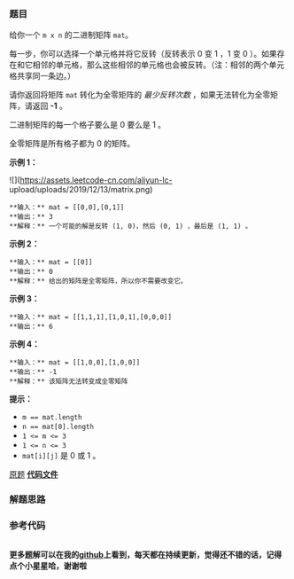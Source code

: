 ### 题目
给你一个 `m x n` 的二进制矩阵 `mat`。

每一步，你可以选择一个单元格并将它反转（反转表示 0 变 1 ，1 变 0
）。如果存在和它相邻的单元格，那么这些相邻的单元格也会被反转。（注：相邻的两个单元格共享同一条边。）

请你返回将矩阵 `mat` 转化为全零矩阵的 _最少反转次数_ ，如果无法转化为全零矩阵，请返回  **-1**  。

二进制矩阵的每一个格子要么是 0 要么是 1 。

全零矩阵是所有格子都为 0 的矩阵。



**示例  1：**

![](https://assets.leetcode-cn.com/aliyun-lc-
upload/uploads/2019/12/13/matrix.png)

    
    
    **输入：** mat = [[0,0],[0,1]]
    **输出：** 3
    **解释：** 一个可能的解是反转 (1, 0)，然后 (0, 1) ，最后是 (1, 1) 。
    

**示例 2：**

    
    
    **输入：** mat = [[0]]
    **输出：** 0
    **解释：** 给出的矩阵是全零矩阵，所以你不需要改变它。
    

**示例 3：**

    
    
    **输入：** mat = [[1,1,1],[1,0,1],[0,0,0]]
    **输出：** 6
    

**示例 4：**

    
    
    **输入：** mat = [[1,0,0],[1,0,0]]
    **输出：** -1
    **解释：** 该矩阵无法转变成全零矩阵
    



**提示：**

  * `m == mat.length`
  * `n == mat[0].length`
  * `1 <= m <= 3`
  * `1 <= n <= 3`
  * `mat[i][j]` 是 0 或 1 。

[原题](https://leetcode-cn.com/problems/minimum-number-of-flips-to-convert-binary-matrix-to-zero-matrix/)    **[代码文件]()**


### 解题思路




### 参考代码

```go


```




**更多题解可以在我的[github](https://github.com/LZH139/leetcode_Go)上看到，每天都在持续更新，觉得还不错的话，记得点个小星星哈，谢谢啦**

